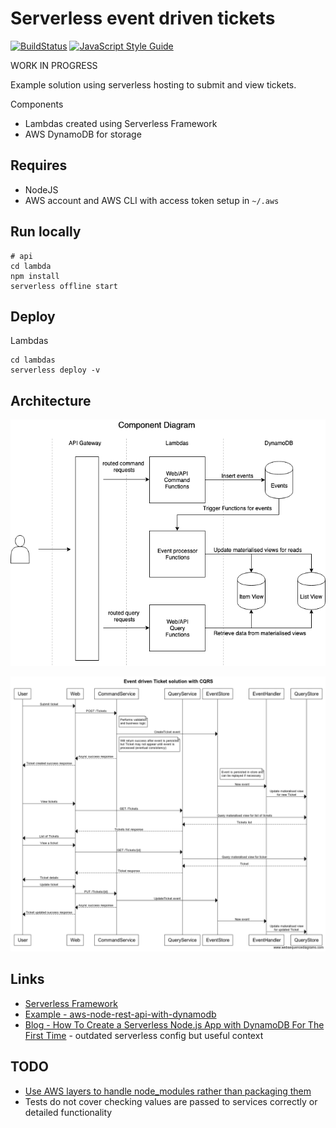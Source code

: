 # Serverless event driven tickets

[![BuildStatus](https://github.com/stevenalexander/serverless-event-driven-tickets/workflows/Node%20CI/badge.svg)](https://github.com/stevenalexander/serverless-event-driven-tickets/actions)
[![JavaScript Style Guide](https://img.shields.io/badge/code%20style-standard-brightgreen.svg)](http://standardjs.com/)

WORK IN PROGRESS

Example solution using serverless hosting to submit and view tickets.

Components
* Lambdas created using Serverless Framework
* AWS DynamoDB for storage

## Requires

* NodeJS
* AWS account and AWS CLI with access token setup in `~/.aws`

## Run locally

```
# api
cd lambda
npm install
serverless offline start
```

## Deploy

Lambdas
```
cd lambdas
serverless deploy -v
```

## Architecture

![Component diagram](https://github.com/stevenalexander/serverless-event-driven-tickets/raw/master/docs/images/serverless-tickets-components.png "Component diagram")

![Sequence diagram](https://github.com/stevenalexander/serverless-event-driven-tickets/raw/master/docs/images/websequencediagrams-event-driven-ticket-solution-with-cqrs.png "Sequence diagram")

<!--- websequencediagrams.com with double dashes replaced with 00
title Event driven Ticket solution with CQRS

participant User
participant Web
participant CommandService
participant QueryService
participant EventStore
participant EventHandler
participant QueryStore

User->Web: Submit ticket
Web->CommandService: POST /Tickets
note right of CommandService: Performs validation\nand business logic
CommandService->EventStore: CreateTicket event
note right of CommandService: Will return success after event is persisted\nbut Ticket may not appear until event is\nprocessed (eventual consistency)
CommandService00>Web: Async success response
Web00>User: Ticket created success response
note right of EventStore: Event is persisted in store and\ncan be replayed if necessary
EventStore->EventHandler: New event
EventHandler->QueryStore: Update materalised view\nfor new Ticket

User->Web: View tickets
Web->QueryService: GET /Tickets
QueryService->QueryStore: Query materalised view for list of tickets
QueryStore00>QueryService: Tickets list
QueryService00>Web: Tickets list response
Web->User: List of Tickets

User->Web: View a ticket
Web->QueryService: GET /Tickets/{id}
QueryService->QueryStore: Query materalised view for ticket
QueryStore00>QueryService: Ticket
QueryService00>Web: Ticket response
Web->User: Ticket details

User->Web: Update ticket
Web->CommandService: PUT /Tickets/{id}
CommandService->EventStore: UpdateTicket event
CommandService00>Web: Async success response
Web00>User: Ticket updated success response
EventStore->EventHandler: New event
EventHandler->QueryStore: Update materalised view\nfor updated Ticket

--->

## Links

* [Serverless Framework](https://github.com/serverless/serverless#readme)
* [Example - aws-node-rest-api-with-dynamodb](https://github.com/serverless/examples/tree/master/aws-node-rest-api-with-dynamodb)
* [Blog - How To Create a Serverless Node.js App with DynamoDB For The First Time](https://medium.com/statuscode/serverless-ice-cream-or-create-your-serverless-node-js-micro-service-with-a-database-17a6946251e0) - outdated serverless config but useful context

## TODO

* [Use AWS layers to handle node_modules rather than packaging them](https://medium.com/the-apps-team/how-to-add-nodejs-library-dependencies-in-a-aws-lambda-layer-with-serverless-framework-d774cb867197)
* Tests do not cover checking values are passed to services correctly or detailed functionality